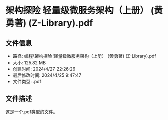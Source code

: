 ﻿# 架构探险 轻量级微服务架构（上册） (黄勇著) (Z-Library).pdf

## 文件信息
- 路径: 编程\架构探险 轻量级微服务架构（上册） (黄勇著) (Z-Library).pdf
- 大小: 125.82 MB
- 创建时间: 2024/4/27 22:26:26
- 最后修改时间: 2024/4/25 9:47:47
- 文件类型: .pdf

## 文件描述
这是一个.pdf类型的文件。

